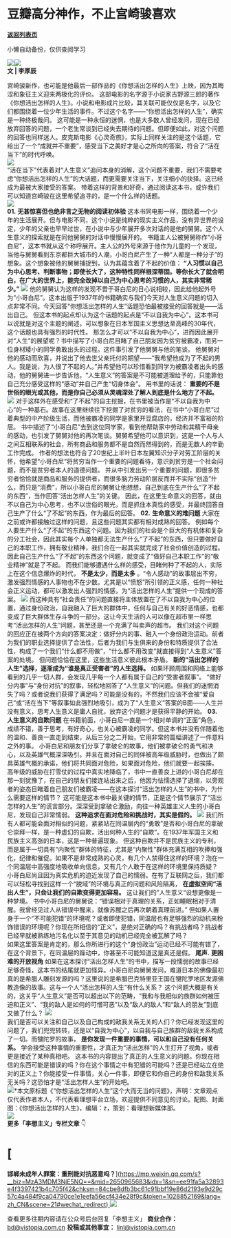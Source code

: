 # 豆瓣高分神作，不止宫崎骏喜欢

[**返回列表页**](/gzh/看理想)

小懒自动备份，仅供查阅学习

![](https://mmbiz.qpic.cn/mmbiz_png/aP7vrTpXJxRA0ViaNRqia18YGj5LgX4VSibTFXfBlkXZakYUA8yBkEQYYmpmDmxH0IZyeY4oUcOiabiaj1PywxF6StQ/640?wx_fmt=png)![](https://mmbiz.qpic.cn/mmbiz_jpg/aP7vrTpXJxQRPhh9dW8ptEqVADmh8RYEPE55XHGiciaZDTalDOib76XqgH5pUTIwl7SSyTbP5AVqD5cfDQsyEmhsw/640?wx_fmt=other&wxfrom;=5&wx;_lazy=1&wx;_co=1&tp;=webp)  
 **文 | 李厚辰**

宫崎骏新作，也可能是他最后一部作品的《你想活出怎样的人生》上映，因为其晦涩和象征主义迎来两极化的评价。
这部电影的名字源于小说家吉野源三郎的著作《你想活出怎样的人生》。小说和电影成片比较，其关联可能仅仅是名字，以及它们都围绕着一位少年生活的事件。不过这个名字——“你想活出怎样的人生”，确实是一种终极哉问。
这可能是一种永恒的迷惘，也是大多数人曾经发问，现在已经放弃回答的问题，一个老生常谈到已经失去期待的问题。但即便如此，对这个问题的回答也同样迷人。皮克斯电影《心灵奇旅》，实际上同样关注的是这个话题，它给出了一个“成就并不重要”，感受当下之美好才是心之所向的答案，符合了“活在当下”的时代呼唤。  
![](https://mmbiz.qpic.cn/mmbiz_jpg/aP7vrTpXJxR79WCrwcHmj4mVda0zyHPf6WknNh4xT4f0pxVgcoMiaj5wJHncCd7Hw7mywnqkZtf1NTMB5ibFbqeQ/640?wx_fmt=jpeg)  
“活在当下”代表着对“人生意义”追问本身的消解，这个问题不重要，我们不需要考虑“你想活出怎样的人生”的大话题，而更需要关注当下，关注细小的抉择。这已经成为最被大家接受的答案。
带着这样的背景和好奇，通过阅读这本书，或许我们可以知道宫崎骏在这里希望追寻的，是一个什么样的话题。  
![](https://mmbiz.qpic.cn/mmbiz_png/aP7vrTpXJxRA0ViaNRqia18YGj5LgX4VSibyicaNpfZMjSJFGHr85glQV0UvxPDGJ30TMHYUPnUHgbYyqpCwF83EGw/640?wx_fmt=png)  
 **01.** **无甚惊喜但也绝非言之无物的阅读初体验**
这本书同电影一样，围绕着一个少年的生活展开。但与电影不同，这个小说是纯粹的现实主义作品，没有异世界的设定，少年的父亲也早早过世，在小说中与少年展开多次对话的是他的舅舅。这个人生意义的探索就是在同他舅舅的对话中慢慢展开的。
书籍主人公被舅舅称作“小哥白尼”，这本书就从这个称呼展开。主人公的外号来源于他作为儿童的一个发现，当他与舅舅看到东京都巨大城市的人潮，小哥白尼产生了一种“人都是一种分子”的想象。这个想象被他的舅舅捕捉到，认为其蕴含着了不起的价值：
**“人习惯以自己为中心思考、判断事物；即使长大了，这种特性同样根深蒂固。等你长大了就会明白，在广大的世界上，能完全改掉以自己为中心思考的习惯的人，其实非常稀少。”**
![](https://mmbiz.qpic.cn/mmbiz_png/aP7vrTpXJxR79WCrwcHmj4mVda0zyHPfS1VO2OUI7hJ6Jng2Eg6QjiasD6jB53Z29d7bibvscE4N9VW5CiaZHxE2A/640?wx_fmt=png&from;=appmsg)
他的舅舅认为这样的发现不啻于哥白尼的日心说相较，因此给他起外号为“小哥白尼”。这本出版于1937年的书籍确实与我们今天对人生意义问题的切入点非常不同。今天回答“你想活出怎样的人生”话题恐怕最被接受的回答就是——活出自己。
但这本书的起点却认为这个话题的起点是“不以自我为中心”。这本书可以说就是对这个主题的阐述，可以想象在日本军国主义思想达至高峰的30年代，这个话题也具有强烈的时代性。
那怎么才可以“不以自我为中心”，进而因此展开对“人生”的展望呢？书中描写了小哥白尼目睹了自己朋友因为贫穷被霸凌，而另一位身材矮小的同学勇敢出头的过程。这件事引发了他舅舅与他的笔谈。
他舅舅对他的感动而欣喜，并说出了他去世父亲托付的期望——“我希望他成为了不起的男人。我是说，为人很了不起的人。”并希望他可以珍惜看到同学为被霸凌者出头的感动，他的舅舅进一步告诉他，“人生意义”的答案是不可能被道理给予的，只能靠他自己充分感受这样的“感动”并自己产生“切身体会”。
用书里的话说： **重要的不是世俗的眼光或其他，而是你自己必须从灵魂深处了解人到底是什么地方了不起。**
![](https://mmbiz.qpic.cn/mmbiz_png/aP7vrTpXJxR79WCrwcHmj4mVda0zyHPfXmjicguhKEmPBnNHGicHUfcslsuoxVMRUcuM7ribUYonSqwAibeSkkiaE7Q/640?wx_fmt=png&from;=appmsg)
对于这样外在感受和“了不起”的自主挖掘，在书里被当作是“不以自我为中心”的一种基石。故事在这里继续往下挖掘了对贫穷的看法，在书中“小哥白尼”过着典型的中产阶级生活，而他被霸凌的同学是家里开豆腐店的，经济并不富裕的阶层。
书中描述了“小哥白尼”去到这位同学家，看到他帮助家中劳动和其精干母亲的感动，也引发了舅舅对他的再次笔谈。舅舅希望他可以意识到，这是一个人与人之间互相联系的社会，所有商品和服务都不是自然而然得到的，而是无数人的辛勤工作完成。
作者的想法也符合了20世纪上半叶日本左翼知识分子对劳工阶层的关怀，他希望“小哥白尼”将贫穷当作一个重要的问题看待，意识到贫穷是一个社会问题，而不是贫穷者本人的道德问题。
并从中引发出另一个重要的问题，即很多贫穷者恰恰就是商品和服务的提供者，而很多脑力劳动阶层反而并不实际“创造”什么，而只是“消费”，所以小哥白尼的舅舅让他想想，自己到底在生产什么“了不起的东西”，当作回答“活出怎样人生”的关键。
因此，在这里生命意义的回答，就由不以自己为中心思考，也不以世俗的眼光，而是抓住本真性的感受，并最终回答自己生产了什么“了不起”的东西，作为最后的回答。
**02.** **生命意义的难问题** 大家在之前或许都接触过这样的问题，且这些问题其实都有相对成熟的回答。
例如每个人要生产什么“了不起”的东西这个问题。因为我们的社会是个巨大的有机体和复杂的分工社会，因此其实每个人单独都无法生产什么“了不起”的东西，但只要做好自己的本职工作，拥有敬业精神，我们合在一起其实就完成了社会价值创造的过程。因此自己生产什么“了不起”的东西这个问题，就变成了“做好自己本职工作”的“敬业精神”就是了不起。
而我们能够遭遇什么样的感受，目睹何种了不起的人，实际上在这个信息爆炸的时代， **不是太少，而是太多**
。“令人感动”的故事层出不穷，激发强烈情感的人事物也不在少数。尤其是以“愤怒”所引领的正义感，任何一种社会正义运动，都可以激发出人强烈的情感，为“活出怎样的人生”提供一个现成的答案。
![](https://mmbiz.qpic.cn/mmbiz_png/aP7vrTpXJxR79WCrwcHmj4mVda0zyHPfV2UrMBoWCMnca1tugBdmhpXNjfmlnQP9cB6GGicy0E7XnYJsY1HFJUA/640?wx_fmt=png&from;=appmsg)
而这种具有“社会责任”的问题直接将主体放置在了不以自我为中心的位置，通过身份政治，自我融入了巨大的群体中，任何与自己有关的好恶情感，也都变成了巨大群体生存斗争的一部分。这让今天生活的人可以像在超市里一样思考“活出怎样的人生”问题，甚至还是一个充满了叫卖声的超市。
我们对这个问题的回应正在被两个方向的答案决定：做好分内的事、融入一个身份政治运动。前者为我们的职业选择提供了合法性，后者为我们与生俱来的身份和特质提供了合法性，构成了一个我们“什么都不用做”，“什么都不用改变”就直接得到“人生意义”答案的处境。
但问题恰恰在这里，这些生活意义彼此根本矛盾。 **新的“活出怎样的人生”选择，逐渐成为“谁是真正受害者”的人生选择。**
如果环顾周围和网络上能够看到的几乎一切人群，会发现几乎每一个人都有属于自己的“受害者叙事”。
“做好分内事”与“身份对抗”的叙事，轻松地回答了“人生意义”的问题。但我们的迷惘消失了吗？或者说我们获得了满足吗？可能是没有的，不然我们应该不会被“爱自己”或“活在当下”等叙事如此强烈地吸引，成为了“人生意义”答案的B面——人生并没有意义，思考人生意义是庸人自扰，放弃这个问题才是获得平静的开始。
**03.** **人生意义的自欺问题**
在书籍前面，小哥白尼一直是一个相对单调的“正面”角色，成绩不错，善于思考，有好奇心，也关心被霸凌的同学。但这本书并没有伴随着他的温和、善良一直走到结束，从后三分之二开始，它用非常的篇幅讲述了一件意料之外的事。
小哥白尼和朋友们分享了拿破仑的故事，他们被拿破仑的勇气和决心，以及英雄气概深深吸引。并且在面对自己的同伴被高年级威胁时，也做出了颇具英雄气概的承诺，他们将共同面对危险，如果面对危险，他们就要一起挨揍。
高年级的威胁在打雪仗的过程中真实地降临了，书中一直善良上进的小哥白尼却在那一刻犹豫了，在自己的朋友们接连站出来之后，他因为怯懦选择了退缩，以旁观者的姿态目睹着自己朋友们被霸凌——在这本探讨“活出怎样的人生”的书中，为什么需要这样的情节？
这可能是这本书中最关键的情节，正是这个情节展示了“活出怎样的人生”的谎言部分。深深受到拿破仑激励，向往一种英雄主义人生的小哥白尼，发现自己非常懦弱。
**这种追求在面对危险和挑战时，其实是假的。**
![](https://mmbiz.qpic.cn/mmbiz_png/aP7vrTpXJxR79WCrwcHmj4mVda0zyHPfPDFm4zibtpt375fYGAicRrcZvgIdvBLNicM8g0CBOibRZwSJTqPlgtUGcA/640?wx_fmt=png&from;=appmsg)
我们所有人都可能会面对相似的问题，紧紧站在同温层内的“勇敢”是否和小哥白尼的拿破仑崇拜一样，是一种虚幻的自欺，活出何种人生的“自欺”。在1937年军国主义和民族主义高涨的日本，这是一种普遍现象。
但这种自欺并不是民族主义的专利，而是属于一切具有“内聚性”群体的特征，尤其是“内聚性”群体充满互相的吹捧和强化，纪律和催促。如果不是非常成熟的心灵，有几个人禁得住这样的环境？泡在一个同温层中高强度地吸收单向信息，又有几个人敢于在这样的环境里保持质疑？
小哥白尼尚且因为真实危机的迫近发现了自己的懦弱。在有了互联网之后，我们都可以轻松寻找到这样一个“脱域”的环境与真正的问题和风险隔离，
**在虚拟空间“活出人生”，只会让我们的自欺变得更加容易。** 这让我们的”人生意义“设想更像是一种梦境。
书中小哥白尼的舅舅说：“错误相对于真理的关系，正如睡眠相对于清醒。我曾经见过人从错误中醒来，就像苏醒之后再次朝着真理前进。”
但如果人置身于一个“不可能犯错”的环境呢？或者即使犯错，同温层也有足够强烈的动机来粉饰错误的环境呢？你现在所相信的“正义”，是绝对正确的吗？有挑战者吗？挑战者已经早就被熟练地污名化以至于其意见的动机已经完全被瓦解了吗？  
如果这里答案是肯定的，那么你所进行的这个“身份政治”运动已经不可能有错了，在这个背景下，在同温层的躁动中，你甚至不可能知道这是真还是假。 **尾声.**
**更困难的开放视角**
如果在这本探讨“活出怎样人生”的书中，描写一段懦弱的故事已经足够奇怪，这本书的结尾就更加怪异。小哥白尼向舅舅发问，难道日本的佛像最初真的是希腊人雕刻发源的吗？这里说的是希腊巴克特里亚王国在犍陀罗地区发源佛教造像的故事。这与一个人“活出怎样的人生”有什么关系？
这个问题大概是有关的，这关乎“人生意义”是否可以超出以下的范畴，“我和与我相似的族群如何被压迫和正义”、“我的敌人是如何的可憎可恶”以及“敌人的敌人”和“敌人的朋友”到底又做了什么？
![](https://mmbiz.qpic.cn/mmbiz_png/aP7vrTpXJxR79WCrwcHmj4mVda0zyHPfkxxRgcudujtHfhxGZ9Z9uqvyRwrTMKbp6Foo2GL85RDlT9hlzicS24A/640?wx_fmt=png&from;=appmsg)  
我们是否可以关注和自己以及自己构成的敌我关系无关的人们？你已经发现这里的问题了，我们兜兜转转，还是以“自我为中心”，以自我与自己族群的敌我关系构成了一切。而犍陀罗的故事，
**是你发现一件重要的事情，可以和自己没有任何关系。** 学会接受这种事情的重要性，才真正为“活出怎样”的人生打开了视角，或者更是接近了某种真相吧。
这本书的内容提出了真正的人生意义的问题。你现在相信的东西可能是错误的吗？你在这个事情之中有犯错的可能吗？还是已经站立在绝对的正义上？你能接受一件事情，关心一件事，即便它和你自己的身份和敌我关系无关吗？这恐怕才是“活出怎样人生”的开始吧。  
![](https://mmbiz.qpic.cn/mmbiz_png/aP7vrTpXJxRA0ViaNRqia18YGj5LgX4VSibCtkY28xLiaOEanibJrx7E0bWiaH8tRc0WkaCZ35VoiabPsr0urCBdAzT9Q/640?wx_fmt=png)*本文原标题《“你想活出怎样的人生”这个大而无当的问题》，声明：文章观点仅代表作者本人，不代表看理想平台立场，欢迎提供不同意见的讨论。配图、封面图：《你想活出怎样的人生》，编辑：z，策划：看理想新媒体部。  
![](https://mmbiz.qpic.cn/mmbiz_jpg/aP7vrTpXJxTesFKxM6347Zrb9icTYDoT94ibJoRUSKeia3Xm7msmh1N0swxZ5wwcHkPScUIk2RKQCq9MKuGuNI1hA/640?wx_fmt=other&wxfrom;=5&wx;_lazy=1&wx;_co=1&tp;=webp)  
 **更多「李想主义」专栏文章** 👇

# [
**邯郸未成年人罪案：重刑能对抗恶意吗？**](https://mp.weixin.qq.com/s?__biz=MzA3MDM3NjE5NQ==&mid=2650965683&idx=1&sn=ee91fa5a32893e4f3397421b4c705f42&chksm=84cbe8dfb3bc61c91bbf19e86d2193e9d29c57c4a484f9ca04790ce1e1eefa56ecf434e28f9c&token=1028852169&lang=zh_CN&scene=21#wechat_redirect)[
**![](https://mmbiz.qpic.cn/mmbiz_jpg/aP7vrTpXJxTJxlJibksYlcLa9JibRwFwzNdXbklExRic2WISKXfrXrq0vFPWw9IndDnDq4DzHkKCpo0ZcBY6f1iadQ/640?wx_fmt=jpeg)**](https://mp.weixin.qq.com/s?__biz=MzA3MDM3NjE5NQ==&mid=2650965683&idx=1&sn=ee91fa5a32893e4f3397421b4c705f42&chksm=84cbe8dfb3bc61c91bbf19e86d2193e9d29c57c4a484f9ca04790ce1e1eefa56ecf434e28f9c&token=1028852169&lang=zh_CN&scene=21#wechat_redirect)

查看更多往期内容请在公众号后台回复「李想主义」 **商业合作：** bd@vistopia.com.cn **投稿或其他事宜：**
linl@vistopia.com.cn

